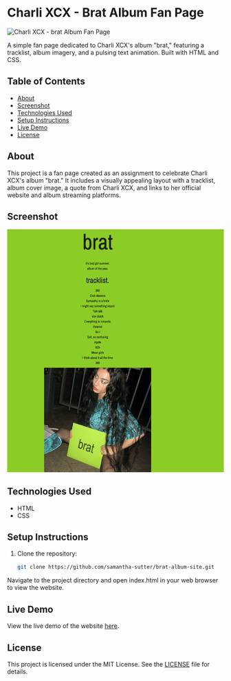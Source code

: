 # Charli XCX - Brat Album Fan Page

![Charli XCX - brat Album Fan Page]()

A simple fan page dedicated to Charli XCX's album "brat," featuring a tracklist, album imagery, and a pulsing text animation. Built with HTML and CSS.

## Table of Contents

- [About](#about)
- [Screenshot](#screenshot)
- [Technologies Used](#technologies-used)
- [Setup Instructions](#setup-instructions)
- [Live Demo](#live-demo)
- [License](#license)

## About

This project is a fan page created as an assignment to celebrate Charli XCX's album "brat." It includes a visually appealing layout with a tracklist, album cover image, a quote from Charli XCX, and links to her official website and album streaming platforms.

## Screenshot

![Screenshot of Charli XCX - Brat Album Fan Page](images/screenshot.png)

## Technologies Used

- HTML
- CSS

## Setup Instructions

1. Clone the repository:

   ```bash
   git clone https://github.com/samantha-sutter/brat-album-site.git

   ```

Navigate to the project directory and open index.html in your web browser to view the website.

## Live Demo

View the live demo of the website [here](https://slsutter.soisweb.uwm.edu/240/assignment-1-brat/).

## License

This project is licensed under the MIT License. See the [LICENSE](LICENSE) file for details.

